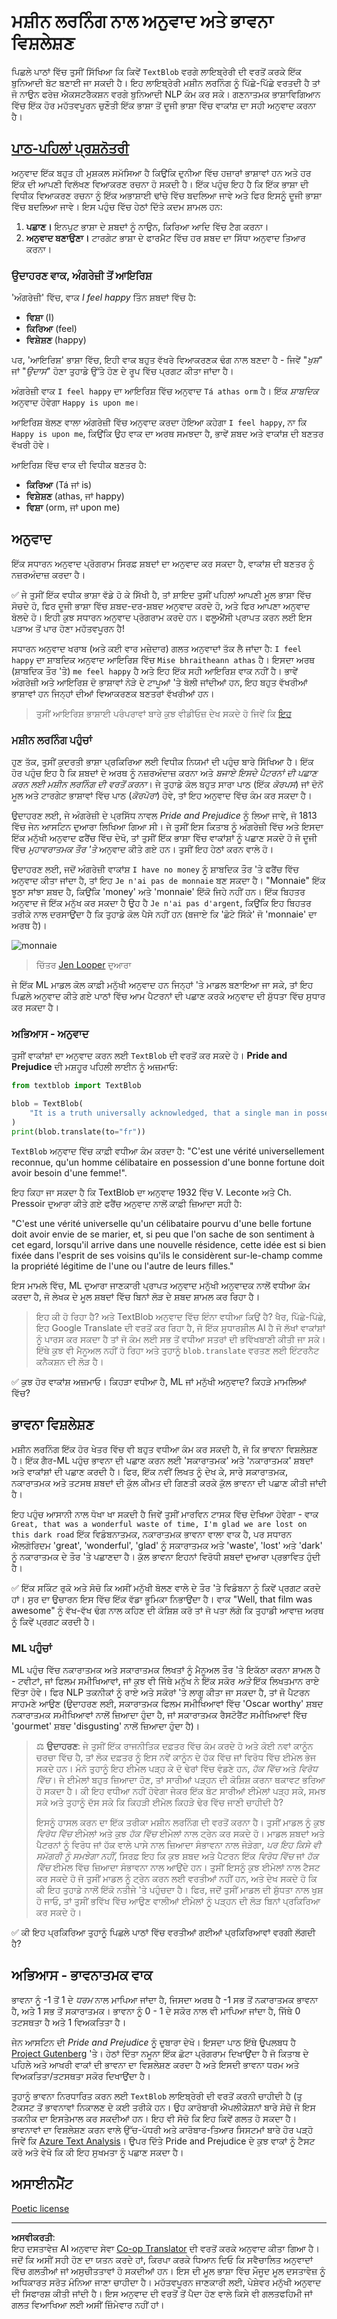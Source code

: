<!--
CO_OP_TRANSLATOR_METADATA:
{
  "original_hash": "6396d5d8617572cd2ac1de74fb0deb22",
  "translation_date": "2025-08-29T18:35:49+00:00",
  "source_file": "6-NLP/3-Translation-Sentiment/README.md",
  "language_code": "pa"
}
-->
# ਮਸ਼ੀਨ ਲਰਨਿੰਗ ਨਾਲ ਅਨੁਵਾਦ ਅਤੇ ਭਾਵਨਾ ਵਿਸ਼ਲੇਸ਼ਣ

ਪਿਛਲੇ ਪਾਠਾਂ ਵਿੱਚ ਤੁਸੀਂ ਸਿੱਖਿਆ ਕਿ ਕਿਵੇਂ `TextBlob` ਵਰਗੇ ਲਾਇਬ੍ਰੇਰੀ ਦੀ ਵਰਤੋਂ ਕਰਕੇ ਇੱਕ ਬੁਨਿਆਦੀ ਬੋਟ ਬਣਾਈ ਜਾ ਸਕਦੀ ਹੈ। ਇਹ ਲਾਇਬ੍ਰੇਰੀ ਮਸ਼ੀਨ ਲਰਨਿੰਗ ਨੂੰ ਪਿੱਛੇ-ਪਿੱਛੇ ਵਰਤਦੀ ਹੈ ਤਾਂ ਜੋ ਨਾਉਨ ਫਰੇਜ਼ ਐਕਸਟਰੈਕਸ਼ਨ ਵਰਗੇ ਬੁਨਿਆਦੀ NLP ਕੰਮ ਕਰ ਸਕੇ। ਗਣਨਾਤਮਕ ਭਾਸ਼ਾਵਿਗਿਆਨ ਵਿੱਚ ਇੱਕ ਹੋਰ ਮਹੱਤਵਪੂਰਨ ਚੁਣੌਤੀ ਇੱਕ ਭਾਸ਼ਾ ਤੋਂ ਦੂਜੀ ਭਾਸ਼ਾ ਵਿੱਚ ਵਾਕਾਂਸ਼ ਦਾ ਸਹੀ ਅਨੁਵਾਦ ਕਰਨਾ ਹੈ।

## [ਪਾਠ-ਪਹਿਲਾਂ ਪ੍ਰਸ਼ਨੋਤਰੀ](https://gray-sand-07a10f403.1.azurestaticapps.net/quiz/35/)

ਅਨੁਵਾਦ ਇੱਕ ਬਹੁਤ ਹੀ ਮੁਸ਼ਕਲ ਸਮੱਸਿਆ ਹੈ ਕਿਉਂਕਿ ਦੁਨੀਆ ਵਿੱਚ ਹਜ਼ਾਰਾਂ ਭਾਸ਼ਾਵਾਂ ਹਨ ਅਤੇ ਹਰ ਇੱਕ ਦੀ ਆਪਣੀ ਵਿਲੱਖਣ ਵਿਆਕਰਣ ਰਚਨਾ ਹੋ ਸਕਦੀ ਹੈ। ਇੱਕ ਪਹੁੰਚ ਇਹ ਹੈ ਕਿ ਇੱਕ ਭਾਸ਼ਾ ਦੀ ਵਿਧੀਕ ਵਿਆਕਰਣ ਰਚਨਾ ਨੂੰ ਇੱਕ ਅਭਾਸ਼ਾਈ ਢਾਂਚੇ ਵਿੱਚ ਬਦਲਿਆ ਜਾਵੇ ਅਤੇ ਫਿਰ ਇਸਨੂੰ ਦੂਜੀ ਭਾਸ਼ਾ ਵਿੱਚ ਬਦਲਿਆ ਜਾਵੇ। ਇਸ ਪਹੁੰਚ ਵਿੱਚ ਹੇਠਾਂ ਦਿੱਤੇ ਕਦਮ ਸ਼ਾਮਲ ਹਨ:

1. **ਪਛਾਣ।** ਇਨਪੁਟ ਭਾਸ਼ਾ ਦੇ ਸ਼ਬਦਾਂ ਨੂੰ ਨਾਉਨ, ਕਿਰਿਆ ਆਦਿ ਵਿੱਚ ਟੈਗ ਕਰਨਾ।
2. **ਅਨੁਵਾਦ ਬਣਾਉਣਾ।** ਟਾਰਗੇਟ ਭਾਸ਼ਾ ਦੇ ਫਾਰਮੈਟ ਵਿੱਚ ਹਰ ਸ਼ਬਦ ਦਾ ਸਿੱਧਾ ਅਨੁਵਾਦ ਤਿਆਰ ਕਰਨਾ।

### ਉਦਾਹਰਣ ਵਾਕ, ਅੰਗਰੇਜ਼ੀ ਤੋਂ ਆਇਰਿਸ਼

'ਅੰਗਰੇਜ਼ੀ' ਵਿੱਚ, ਵਾਕ _I feel happy_ ਤਿੰਨ ਸ਼ਬਦਾਂ ਵਿੱਚ ਹੈ:

- **ਵਿਸ਼ਾ** (I)
- **ਕਿਰਿਆ** (feel)
- **ਵਿਸ਼ੇਸ਼ਣ** (happy)

ਪਰ, 'ਆਇਰਿਸ਼' ਭਾਸ਼ਾ ਵਿੱਚ, ਇਹੀ ਵਾਕ ਬਹੁਤ ਵੱਖਰੇ ਵਿਆਕਰਣਕ ਢੰਗ ਨਾਲ ਬਣਦਾ ਹੈ - ਜਿਵੇਂ "*ਖੁਸ਼*" ਜਾਂ "*ਉਦਾਸ*" ਹੋਣਾ ਤੁਹਾਡੇ ਉੱਤੇ ਹੋਣ ਦੇ ਰੂਪ ਵਿੱਚ ਪ੍ਰਗਟ ਕੀਤਾ ਜਾਂਦਾ ਹੈ।

ਅੰਗਰੇਜ਼ੀ ਵਾਕ `I feel happy` ਦਾ ਆਇਰਿਸ਼ ਵਿੱਚ ਅਨੁਵਾਦ `Tá athas orm` ਹੈ। ਇੱਕ *ਸ਼ਾਬਦਿਕ* ਅਨੁਵਾਦ ਹੋਵੇਗਾ `Happy is upon me`।

ਆਇਰਿਸ਼ ਬੋਲਣ ਵਾਲਾ ਅੰਗਰੇਜ਼ੀ ਵਿੱਚ ਅਨੁਵਾਦ ਕਰਦਾ ਹੋਇਆ ਕਹੇਗਾ `I feel happy`, ਨਾ ਕਿ `Happy is upon me`, ਕਿਉਂਕਿ ਉਹ ਵਾਕ ਦਾ ਅਰਥ ਸਮਝਦਾ ਹੈ, ਭਾਵੇਂ ਸ਼ਬਦ ਅਤੇ ਵਾਕਾਂਸ਼ ਦੀ ਬਣਤਰ ਵੱਖਰੀ ਹੋਵੇ।

ਆਇਰਿਸ਼ ਵਿੱਚ ਵਾਕ ਦੀ ਵਿਧੀਕ ਬਣਤਰ ਹੈ:

- **ਕਿਰਿਆ** (Tá ਜਾਂ is)
- **ਵਿਸ਼ੇਸ਼ਣ** (athas, ਜਾਂ happy)
- **ਵਿਸ਼ਾ** (orm, ਜਾਂ upon me)

## ਅਨੁਵਾਦ

ਇੱਕ ਸਧਾਰਨ ਅਨੁਵਾਦ ਪ੍ਰੋਗਰਾਮ ਸਿਰਫ਼ ਸ਼ਬਦਾਂ ਦਾ ਅਨੁਵਾਦ ਕਰ ਸਕਦਾ ਹੈ, ਵਾਕਾਂਸ਼ ਦੀ ਬਣਤਰ ਨੂੰ ਨਜ਼ਰਅੰਦਾਜ਼ ਕਰਦਾ ਹੈ।

✅ ਜੇ ਤੁਸੀਂ ਇੱਕ ਵਧੀਕ ਭਾਸ਼ਾ ਵੱਡੇ ਹੋ ਕੇ ਸਿੱਖੀ ਹੈ, ਤਾਂ ਸ਼ਾਇਦ ਤੁਸੀਂ ਪਹਿਲਾਂ ਆਪਣੀ ਮੂਲ ਭਾਸ਼ਾ ਵਿੱਚ ਸੋਚਦੇ ਹੋ, ਫਿਰ ਦੂਜੀ ਭਾਸ਼ਾ ਵਿੱਚ ਸ਼ਬਦ-ਦਰ-ਸ਼ਬਦ ਅਨੁਵਾਦ ਕਰਦੇ ਹੋ, ਅਤੇ ਫਿਰ ਆਪਣਾ ਅਨੁਵਾਦ ਬੋਲਦੇ ਹੋ। ਇਹੀ ਕੁਝ ਸਧਾਰਨ ਅਨੁਵਾਦ ਪ੍ਰੋਗਰਾਮ ਕਰਦੇ ਹਨ। ਫਲੂਐਂਸੀ ਪ੍ਰਾਪਤ ਕਰਨ ਲਈ ਇਸ ਪੜਾਅ ਤੋਂ ਪਾਰ ਹੋਣਾ ਮਹੱਤਵਪੂਰਨ ਹੈ!

ਸਧਾਰਨ ਅਨੁਵਾਦ ਖਰਾਬ (ਅਤੇ ਕਈ ਵਾਰ ਮਜ਼ੇਦਾਰ) ਗਲਤ ਅਨੁਵਾਦਾਂ ਤੱਕ ਲੈ ਜਾਂਦਾ ਹੈ: `I feel happy` ਦਾ ਸ਼ਾਬਦਿਕ ਅਨੁਵਾਦ ਆਇਰਿਸ਼ ਵਿੱਚ `Mise bhraitheann athas` ਹੈ। ਇਸਦਾ ਅਰਥ (ਸ਼ਾਬਦਿਕ ਤੌਰ 'ਤੇ) `me feel happy` ਹੈ ਅਤੇ ਇਹ ਇੱਕ ਸਹੀ ਆਇਰਿਸ਼ ਵਾਕ ਨਹੀਂ ਹੈ। ਭਾਵੇਂ ਅੰਗਰੇਜ਼ੀ ਅਤੇ ਆਇਰਿਸ਼ ਦੋ ਭਾਸ਼ਾਵਾਂ ਨੇੜੇ ਦੇ ਟਾਪੂਆਂ 'ਤੇ ਬੋਲੀ ਜਾਂਦੀਆਂ ਹਨ, ਇਹ ਬਹੁਤ ਵੱਖਰੀਆਂ ਭਾਸ਼ਾਵਾਂ ਹਨ ਜਿਨ੍ਹਾਂ ਦੀਆਂ ਵਿਆਕਰਣਕ ਬਣਤਰਾਂ ਵੱਖਰੀਆਂ ਹਨ।

> ਤੁਸੀਂ ਆਇਰਿਸ਼ ਭਾਸ਼ਾਈ ਪਰੰਪਰਾਵਾਂ ਬਾਰੇ ਕੁਝ ਵੀਡੀਓਜ਼ ਦੇਖ ਸਕਦੇ ਹੋ ਜਿਵੇਂ ਕਿ [ਇਹ](https://www.youtube.com/watch?v=mRIaLSdRMMs)

### ਮਸ਼ੀਨ ਲਰਨਿੰਗ ਪਹੁੰਚਾਂ

ਹੁਣ ਤੱਕ, ਤੁਸੀਂ ਕੁਦਰਤੀ ਭਾਸ਼ਾ ਪ੍ਰਕਿਰਿਆ ਲਈ ਵਿਧੀਕ ਨਿਯਮਾਂ ਦੀ ਪਹੁੰਚ ਬਾਰੇ ਸਿੱਖਿਆ ਹੈ। ਇੱਕ ਹੋਰ ਪਹੁੰਚ ਇਹ ਹੈ ਕਿ ਸ਼ਬਦਾਂ ਦੇ ਅਰਥ ਨੂੰ ਨਜ਼ਰਅੰਦਾਜ਼ ਕਰਨਾ ਅਤੇ _ਬਜਾਏ ਇਸਦੇ ਪੈਟਰਨਾਂ ਦੀ ਪਛਾਣ ਕਰਨ ਲਈ ਮਸ਼ੀਨ ਲਰਨਿੰਗ ਦੀ ਵਰਤੋਂ ਕਰਨਾ_। ਜੇ ਤੁਹਾਡੇ ਕੋਲ ਬਹੁਤ ਸਾਰਾ ਪਾਠ (ਇੱਕ *ਕੋਰਪਸ*) ਜਾਂ ਦੋਨੋਂ ਮੂਲ ਅਤੇ ਟਾਰਗੇਟ ਭਾਸ਼ਾਵਾਂ ਵਿੱਚ ਪਾਠ (*ਕੋਰਪੋਰਾ*) ਹੋਵੇ, ਤਾਂ ਇਹ ਅਨੁਵਾਦ ਵਿੱਚ ਕੰਮ ਕਰ ਸਕਦਾ ਹੈ।

ਉਦਾਹਰਣ ਲਈ, ਜੇ ਅੰਗਰੇਜ਼ੀ ਦੇ ਪ੍ਰਸਿੱਧ ਨਾਵਲ *Pride and Prejudice* ਨੂੰ ਲਿਆ ਜਾਵੇ, ਜੋ 1813 ਵਿੱਚ ਜੇਨ ਆਸਟਿਨ ਦੁਆਰਾ ਲਿਖਿਆ ਗਿਆ ਸੀ। ਜੇ ਤੁਸੀਂ ਇਸ ਕਿਤਾਬ ਨੂੰ ਅੰਗਰੇਜ਼ੀ ਵਿੱਚ ਅਤੇ ਇਸਦਾ ਇੱਕ ਮਨੁੱਖੀ ਅਨੁਵਾਦ ਫਰੈਂਚ ਵਿੱਚ ਦੇਖੋ, ਤਾਂ ਤੁਸੀਂ ਇੱਕ ਭਾਸ਼ਾ ਵਿੱਚ ਵਾਕਾਂਸ਼ਾਂ ਨੂੰ ਪਛਾਣ ਸਕਦੇ ਹੋ ਜੋ ਦੂਜੀ ਵਿੱਚ *ਮੁਹਾਵਰਾਤਮਕ ਤੌਰ 'ਤੇ* ਅਨੁਵਾਦ ਕੀਤੇ ਗਏ ਹਨ। ਤੁਸੀਂ ਇਹ ਹੇਠਾਂ ਕਰਨ ਵਾਲੇ ਹੋ।

ਉਦਾਹਰਣ ਲਈ, ਜਦੋਂ ਅੰਗਰੇਜ਼ੀ ਵਾਕਾਂਸ਼ `I have no money` ਨੂੰ ਸ਼ਾਬਦਿਕ ਤੌਰ 'ਤੇ ਫਰੈਂਚ ਵਿੱਚ ਅਨੁਵਾਦ ਕੀਤਾ ਜਾਂਦਾ ਹੈ, ਤਾਂ ਇਹ `Je n'ai pas de monnaie` ਬਣ ਸਕਦਾ ਹੈ। "Monnaie" ਇੱਕ ਝੂਠਾ ਸਾਂਝਾ ਸ਼ਬਦ ਹੈ, ਕਿਉਂਕਿ 'money' ਅਤੇ 'monnaie' ਇੱਕੋ ਜਿਹੇ ਨਹੀਂ ਹਨ। ਇੱਕ ਬਿਹਤਰ ਅਨੁਵਾਦ ਜੋ ਇੱਕ ਮਨੁੱਖ ਕਰ ਸਕਦਾ ਹੈ ਉਹ ਹੈ `Je n'ai pas d'argent`, ਕਿਉਂਕਿ ਇਹ ਬਿਹਤਰ ਤਰੀਕੇ ਨਾਲ ਦਰਸਾਉਂਦਾ ਹੈ ਕਿ ਤੁਹਾਡੇ ਕੋਲ ਪੈਸੇ ਨਹੀਂ ਹਨ (ਬਜਾਏ ਕਿ 'ਛੋਟੇ ਸਿੱਕੇ' ਜੋ 'monnaie' ਦਾ ਅਰਥ ਹੈ)।

![monnaie](../../../../translated_images/monnaie.606c5fa8369d5c3b3031ef0713e2069485c87985dd475cd9056bdf4c76c1f4b8.pa.png)

> ਚਿੱਤਰ [Jen Looper](https://twitter.com/jenlooper) ਦੁਆਰਾ

ਜੇ ਇੱਕ ML ਮਾਡਲ ਕੋਲ ਕਾਫ਼ੀ ਮਨੁੱਖੀ ਅਨੁਵਾਦ ਹਨ ਜਿਨ੍ਹਾਂ 'ਤੇ ਮਾਡਲ ਬਣਾਇਆ ਜਾ ਸਕੇ, ਤਾਂ ਇਹ ਪਿਛਲੇ ਅਨੁਵਾਦ ਕੀਤੇ ਗਏ ਪਾਠਾਂ ਵਿੱਚ ਆਮ ਪੈਟਰਨਾਂ ਦੀ ਪਛਾਣ ਕਰਕੇ ਅਨੁਵਾਦ ਦੀ ਸ਼ੁੱਧਤਾ ਵਿੱਚ ਸੁਧਾਰ ਕਰ ਸਕਦਾ ਹੈ।

### ਅਭਿਆਸ - ਅਨੁਵਾਦ

ਤੁਸੀਂ ਵਾਕਾਂਸ਼ਾਂ ਦਾ ਅਨੁਵਾਦ ਕਰਨ ਲਈ `TextBlob` ਦੀ ਵਰਤੋਂ ਕਰ ਸਕਦੇ ਹੋ। **Pride and Prejudice** ਦੀ ਮਸ਼ਹੂਰ ਪਹਿਲੀ ਲਾਈਨ ਨੂੰ ਅਜ਼ਮਾਓ:

```python
from textblob import TextBlob

blob = TextBlob(
    "It is a truth universally acknowledged, that a single man in possession of a good fortune, must be in want of a wife!"
)
print(blob.translate(to="fr"))

```

`TextBlob` ਅਨੁਵਾਦ ਵਿੱਚ ਕਾਫ਼ੀ ਵਧੀਆ ਕੰਮ ਕਰਦਾ ਹੈ: "C'est une vérité universellement reconnue, qu'un homme célibataire en possession d'une bonne fortune doit avoir besoin d'une femme!".

ਇਹ ਕਿਹਾ ਜਾ ਸਕਦਾ ਹੈ ਕਿ TextBlob ਦਾ ਅਨੁਵਾਦ 1932 ਵਿੱਚ V. Leconte ਅਤੇ Ch. Pressoir ਦੁਆਰਾ ਕੀਤੇ ਗਏ ਫਰੈਂਚ ਅਨੁਵਾਦ ਨਾਲੋਂ ਕਾਫ਼ੀ ਜ਼ਿਆਦਾ ਸਹੀ ਹੈ:

"C'est une vérité universelle qu'un célibataire pourvu d'une belle fortune doit avoir envie de se marier, et, si peu que l'on sache de son sentiment à cet egard, lorsqu'il arrive dans une nouvelle résidence, cette idée est si bien fixée dans l'esprit de ses voisins qu'ils le considèrent sur-le-champ comme la propriété légitime de l'une ou l'autre de leurs filles."

ਇਸ ਮਾਮਲੇ ਵਿੱਚ, ML ਦੁਆਰਾ ਜਾਣਕਾਰੀ ਪ੍ਰਾਪਤ ਅਨੁਵਾਦ ਮਨੁੱਖੀ ਅਨੁਵਾਦਕ ਨਾਲੋਂ ਵਧੀਆ ਕੰਮ ਕਰਦਾ ਹੈ, ਜੋ ਲੇਖਕ ਦੇ ਮੂਲ ਸ਼ਬਦਾਂ ਵਿੱਚ ਬਿਨਾਂ ਲੋੜ ਦੇ ਸ਼ਬਦ ਸ਼ਾਮਲ ਕਰ ਰਿਹਾ ਹੈ।

> ਇਹ ਕੀ ਹੋ ਰਿਹਾ ਹੈ? ਅਤੇ TextBlob ਅਨੁਵਾਦ ਵਿੱਚ ਇੰਨਾ ਵਧੀਆ ਕਿਉਂ ਹੈ? ਖੈਰ, ਪਿੱਛੇ-ਪਿੱਛੇ, ਇਹ Google Translate ਦੀ ਵਰਤੋਂ ਕਰ ਰਿਹਾ ਹੈ, ਜੋ ਇੱਕ ਸੁਧਾਰਸ਼ੀਲ AI ਹੈ ਜੋ ਲੱਖਾਂ ਵਾਕਾਂਸ਼ਾਂ ਨੂੰ ਪਾਰਸ ਕਰ ਸਕਦਾ ਹੈ ਤਾਂ ਜੋ ਕੰਮ ਲਈ ਸਭ ਤੋਂ ਵਧੀਆ ਸਤਰਾਂ ਦੀ ਭਵਿੱਖਬਾਣੀ ਕੀਤੀ ਜਾ ਸਕੇ। ਇੱਥੇ ਕੁਝ ਵੀ ਮੈਨੂਅਲ ਨਹੀਂ ਹੋ ਰਿਹਾ ਅਤੇ ਤੁਹਾਨੂੰ `blob.translate` ਵਰਤਣ ਲਈ ਇੰਟਰਨੈਟ ਕਨੈਕਸ਼ਨ ਦੀ ਲੋੜ ਹੈ।

✅ ਕੁਝ ਹੋਰ ਵਾਕਾਂਸ਼ ਅਜ਼ਮਾਓ। ਕਿਹੜਾ ਵਧੀਆ ਹੈ, ML ਜਾਂ ਮਨੁੱਖੀ ਅਨੁਵਾਦ? ਕਿਹੜੇ ਮਾਮਲਿਆਂ ਵਿੱਚ?

## ਭਾਵਨਾ ਵਿਸ਼ਲੇਸ਼ਣ

ਮਸ਼ੀਨ ਲਰਨਿੰਗ ਇੱਕ ਹੋਰ ਖੇਤਰ ਵਿੱਚ ਵੀ ਬਹੁਤ ਵਧੀਆ ਕੰਮ ਕਰ ਸਕਦੀ ਹੈ, ਜੋ ਕਿ ਭਾਵਨਾ ਵਿਸ਼ਲੇਸ਼ਣ ਹੈ। ਇੱਕ ਗੈਰ-ML ਪਹੁੰਚ ਭਾਵਨਾ ਦੀ ਪਛਾਣ ਕਰਨ ਲਈ 'ਸਕਾਰਾਤਮਕ' ਅਤੇ 'ਨਕਾਰਾਤਮਕ' ਸ਼ਬਦਾਂ ਅਤੇ ਵਾਕਾਂਸ਼ਾਂ ਦੀ ਪਛਾਣ ਕਰਦੀ ਹੈ। ਫਿਰ, ਇੱਕ ਨਵੀਂ ਲਿਖਤ ਨੂੰ ਦੇਖ ਕੇ, ਸਾਰੇ ਸਕਾਰਾਤਮਕ, ਨਕਾਰਾਤਮਕ ਅਤੇ ਤਟਸਥ ਸ਼ਬਦਾਂ ਦੀ ਕੁੱਲ ਕੀਮਤ ਦੀ ਗਿਣਤੀ ਕਰਕੇ ਕੁੱਲ ਭਾਵਨਾ ਦੀ ਪਛਾਣ ਕੀਤੀ ਜਾਂਦੀ ਹੈ।

ਇਹ ਪਹੁੰਚ ਆਸਾਨੀ ਨਾਲ ਧੋਖਾ ਖਾ ਸਕਦੀ ਹੈ ਜਿਵੇਂ ਤੁਸੀਂ ਮਾਰਵਿਨ ਟਾਸਕ ਵਿੱਚ ਦੇਖਿਆ ਹੋਵੇਗਾ - ਵਾਕ `Great, that was a wonderful waste of time, I'm glad we are lost on this dark road` ਇੱਕ ਵਿਡੰਬਨਾਤਮਕ, ਨਕਾਰਾਤਮਕ ਭਾਵਨਾ ਵਾਲਾ ਵਾਕ ਹੈ, ਪਰ ਸਧਾਰਨ ਐਲਗੋਰਿਦਮ 'great', 'wonderful', 'glad' ਨੂੰ ਸਕਾਰਾਤਮਕ ਅਤੇ 'waste', 'lost' ਅਤੇ 'dark' ਨੂੰ ਨਕਾਰਾਤਮਕ ਦੇ ਤੌਰ 'ਤੇ ਪਛਾਣਦਾ ਹੈ। ਕੁੱਲ ਭਾਵਨਾ ਇਹਨਾਂ ਵਿਰੋਧੀ ਸ਼ਬਦਾਂ ਦੁਆਰਾ ਪ੍ਰਭਾਵਿਤ ਹੁੰਦੀ ਹੈ।

✅ ਇੱਕ ਸਕਿੰਟ ਰੁਕੋ ਅਤੇ ਸੋਚੋ ਕਿ ਅਸੀਂ ਮਨੁੱਖੀ ਬੋਲਣ ਵਾਲੇ ਦੇ ਤੌਰ 'ਤੇ ਵਿਡੰਬਨਾ ਨੂੰ ਕਿਵੇਂ ਪ੍ਰਗਟ ਕਰਦੇ ਹਾਂ। ਸੁਰ ਦਾ ਉਚਾਰਨ ਇਸ ਵਿੱਚ ਇੱਕ ਵੱਡਾ ਭੂਮਿਕਾ ਨਿਭਾਉਂਦਾ ਹੈ। ਵਾਕ "Well, that film was awesome" ਨੂੰ ਵੱਖ-ਵੱਖ ਢੰਗ ਨਾਲ ਕਹਿਣ ਦੀ ਕੋਸ਼ਿਸ਼ ਕਰੋ ਤਾਂ ਜੋ ਪਤਾ ਲੱਗੇ ਕਿ ਤੁਹਾਡੀ ਆਵਾਜ਼ ਅਰਥ ਨੂੰ ਕਿਵੇਂ ਪ੍ਰਗਟ ਕਰਦੀ ਹੈ।

### ML ਪਹੁੰਚਾਂ

ML ਪਹੁੰਚ ਵਿੱਚ ਨਕਾਰਾਤਮਕ ਅਤੇ ਸਕਾਰਾਤਮਕ ਲਿਖਤਾਂ ਨੂੰ ਮੈਨੂਅਲ ਤੌਰ 'ਤੇ ਇਕੱਠਾ ਕਰਨਾ ਸ਼ਾਮਲ ਹੈ - ਟਵੀਟਾਂ, ਜਾਂ ਫਿਲਮ ਸਮੀਖਿਆਵਾਂ, ਜਾਂ ਕੁਝ ਵੀ ਜਿੱਥੇ ਮਨੁੱਖ ਨੇ ਇੱਕ ਸਕੋਰ *ਅਤੇ* ਇੱਕ ਲਿਖਤਮਾਨ ਰਾਏ ਦਿੱਤਾ ਹੋਵੇ। ਫਿਰ NLP ਤਕਨੀਕਾਂ ਨੂੰ ਰਾਏ ਅਤੇ ਸਕੋਰਾਂ 'ਤੇ ਲਾਗੂ ਕੀਤਾ ਜਾ ਸਕਦਾ ਹੈ, ਤਾਂ ਜੋ ਪੈਟਰਨ ਸਾਹਮਣੇ ਆਉਣ (ਉਦਾਹਰਣ ਲਈ, ਸਕਾਰਾਤਮਕ ਫਿਲਮ ਸਮੀਖਿਆਵਾਂ ਵਿੱਚ 'Oscar worthy' ਸ਼ਬਦ ਨਕਾਰਾਤਮਕ ਸਮੀਖਿਆਵਾਂ ਨਾਲੋਂ ਜ਼ਿਆਦਾ ਹੁੰਦਾ ਹੈ, ਜਾਂ ਸਕਾਰਾਤਮਕ ਰੈਸਟੋਰੈਂਟ ਸਮੀਖਿਆਵਾਂ ਵਿੱਚ 'gourmet' ਸ਼ਬਦ 'disgusting' ਨਾਲੋਂ ਜ਼ਿਆਦਾ ਹੁੰਦਾ ਹੈ)।

> ⚖️ **ਉਦਾਹਰਣ**: ਜੇ ਤੁਸੀਂ ਇੱਕ ਰਾਜਨੀਤਿਕ ਦਫ਼ਤਰ ਵਿੱਚ ਕੰਮ ਕਰਦੇ ਹੋ ਅਤੇ ਕੋਈ ਨਵਾਂ ਕਾਨੂੰਨ ਚਰਚਾ ਵਿੱਚ ਹੈ, ਤਾਂ ਲੋਕ ਦਫ਼ਤਰ ਨੂੰ ਇਸ ਨਵੇਂ ਕਾਨੂੰਨ ਦੇ ਹੱਕ ਵਿੱਚ ਜਾਂ ਵਿਰੋਧ ਵਿੱਚ ਈਮੇਲ ਭੇਜ ਸਕਦੇ ਹਨ। ਮੰਨੋ ਤੁਹਾਨੂੰ ਇਹ ਈਮੇਲ ਪੜ੍ਹ ਕੇ ਦੋ ਢੇਰਾਂ ਵਿੱਚ ਵੰਡਣੇ ਹਨ, *ਹੱਕ ਵਿੱਚ* ਅਤੇ *ਵਿਰੋਧ ਵਿੱਚ*। ਜੇ ਈਮੇਲਾਂ ਬਹੁਤ ਜ਼ਿਆਦਾ ਹੋਣ, ਤਾਂ ਸਾਰੀਆਂ ਪੜ੍ਹਨ ਦੀ ਕੋਸ਼ਿਸ਼ ਕਰਨਾ ਥਕਾਵਟ ਭਰਿਆ ਹੋ ਸਕਦਾ ਹੈ। ਕੀ ਇਹ ਵਧੀਆ ਨਹੀਂ ਹੋਵੇਗਾ ਜੇਕਰ ਇੱਕ ਬੋਟ ਸਾਰੀਆਂ ਈਮੇਲਾਂ ਪੜ੍ਹ ਸਕੇ, ਸਮਝ ਸਕੇ ਅਤੇ ਤੁਹਾਨੂੰ ਦੱਸ ਸਕੇ ਕਿ ਕਿਹੜੀ ਈਮੇਲ ਕਿਹੜੇ ਢੇਰ ਵਿੱਚ ਜਾਣੀ ਚਾਹੀਦੀ ਹੈ? 
> 
> ਇਸਨੂੰ ਹਾਸਲ ਕਰਨ ਦਾ ਇੱਕ ਤਰੀਕਾ ਮਸ਼ੀਨ ਲਰਨਿੰਗ ਦੀ ਵਰਤੋਂ ਕਰਨਾ ਹੈ। ਤੁਸੀਂ ਮਾਡਲ ਨੂੰ ਕੁਝ *ਵਿਰੋਧ ਵਿੱਚ* ਈਮੇਲਾਂ ਅਤੇ ਕੁਝ *ਹੱਕ ਵਿੱਚ* ਈਮੇਲਾਂ ਨਾਲ ਟ੍ਰੇਨ ਕਰ ਸਕਦੇ ਹੋ। ਮਾਡਲ ਸ਼ਬਦਾਂ ਅਤੇ ਪੈਟਰਨਾਂ ਨੂੰ ਵਿਰੋਧ ਜਾਂ ਹੱਕ ਵਾਲੇ ਪਾਸੇ ਨਾਲ ਜ਼ਿਆਦਾ ਸੰਭਾਵਨਾ ਨਾਲ ਜੋੜੇਗਾ, *ਪਰ ਇਹ ਕਿਸੇ ਵੀ ਸਮੱਗਰੀ ਨੂੰ ਸਮਝੇਗਾ ਨਹੀਂ*, ਸਿਰਫ਼ ਇਹ ਕਿ ਕੁਝ ਸ਼ਬਦ ਅਤੇ ਪੈਟਰਨ ਇੱਕ *ਵਿਰੋਧ ਵਿੱਚ* ਜਾਂ *ਹੱਕ ਵਿੱਚ* ਈਮੇਲ ਵਿੱਚ ਜ਼ਿਆਦਾ ਸੰਭਾਵਨਾ ਨਾਲ ਆਉਂਦੇ ਹਨ। ਤੁਸੀਂ ਇਸਨੂੰ ਕੁਝ ਈਮੇਲਾਂ ਨਾਲ ਟੈਸਟ ਕਰ ਸਕਦੇ ਹੋ ਜੋ ਤੁਸੀਂ ਮਾਡਲ ਨੂੰ ਟ੍ਰੇਨ ਕਰਨ ਲਈ ਵਰਤੀਆਂ ਨਹੀਂ ਹਨ, ਅਤੇ ਦੇਖ ਸਕਦੇ ਹੋ ਕਿ ਕੀ ਇਹ ਤੁਹਾਡੇ ਨਾਲੋਂ ਇੱਕੋ ਨਤੀਜੇ 'ਤੇ ਪਹੁੰਚਦਾ ਹੈ। ਫਿਰ, ਜਦੋਂ ਤੁਸੀਂ ਮਾਡਲ ਦੀ ਸ਼ੁੱਧਤਾ ਨਾਲ ਖੁਸ਼ ਹੋ ਜਾਓ, ਤਾਂ ਤੁਸੀਂ ਭਵਿੱਖ ਵਿੱਚ ਆਉਣ ਵਾਲੀਆਂ ਈਮੇਲਾਂ ਨੂੰ ਪੜ੍ਹਨ ਦੀ ਲੋੜ ਬਿਨਾਂ ਪ੍ਰਕਿਰਿਆ ਕਰ ਸਕਦੇ ਹੋ।

✅ ਕੀ ਇਹ ਪ੍ਰਕਿਰਿਆ ਤੁਹਾਨੂੰ ਪਿਛਲੇ ਪਾਠਾਂ ਵਿੱਚ ਵਰਤੀਆਂ ਗਈਆਂ ਪ੍ਰਕਿਰਿਆਵਾਂ ਵਰਗੀ ਲੱਗਦੀ ਹੈ?

## ਅਭਿਆਸ - ਭਾਵਨਾਤਮਕ ਵਾਕ

ਭਾਵਨਾ ਨੂੰ -1 ਤੋਂ 1 ਦੇ *ਧਰਮ* ਨਾਲ ਮਾਪਿਆ ਜਾਂਦਾ ਹੈ, ਜਿਸਦਾ ਅਰਥ ਹੈ -1 ਸਭ ਤੋਂ ਨਕਾਰਾਤਮਕ ਭਾਵਨਾ ਹੈ, ਅਤੇ 1 ਸਭ ਤੋਂ ਸਕਾਰਾਤਮਕ। ਭਾਵਨਾ ਨੂੰ 0 - 1 ਦੇ ਸਕੋਰ ਨਾਲ ਵੀ ਮਾਪਿਆ ਜਾਂਦਾ ਹੈ, ਜਿੱਥੇ 0 ਤਟਸਥਤਾ ਹੈ ਅਤੇ 1 ਵਿਅਕਤਿਤਾ ਹੈ।

ਜੇਨ ਆਸਟਿਨ ਦੀ *Pride and Prejudice* ਨੂੰ ਦੁਬਾਰਾ ਦੇਖੋ। ਇਸਦਾ ਪਾਠ ਇੱਥੇ ਉਪਲਬਧ ਹੈ [Project Gutenberg](https://www.gutenberg.org/files/1342/1342-h/1342-h.htm) 'ਤੇ। ਹੇਠਾਂ ਦਿੱਤਾ ਨਮੂਨਾ ਇੱਕ ਛੋਟਾ ਪ੍ਰੋਗਰਾਮ ਦਿਖਾਉਂਦਾ ਹੈ ਜੋ ਕਿਤਾਬ ਦੇ ਪਹਿਲੇ ਅਤੇ ਆਖਰੀ ਵਾਕਾਂ ਦੀ ਭਾਵਨਾ ਦਾ ਵਿਸ਼ਲੇਸ਼ਣ ਕਰਦਾ ਹੈ ਅਤੇ ਇਸਦੀ ਭਾਵਨਾ ਧਰਮ ਅਤੇ ਵਿਅਕਤਿਤਾ/ਤਟਸਥਤਾ ਸਕੋਰ ਦਿਖਾਉਂਦਾ ਹੈ।

ਤੁਹਾਨੂੰ ਭਾਵਨਾ ਨਿਰਧਾਰਿਤ ਕਰਨ ਲਈ `TextBlob` ਲਾਇਬ੍ਰੇਰੀ ਦੀ ਵਰਤੋਂ ਕਰਨੀ ਚਾਹੀਦੀ ਹੈ (ਤੁ
ਟੈਕਸਟ ਤੋਂ ਭਾਵਨਾਵਾਂ ਨਿਕਾਲਣ ਦੇ ਕਈ ਤਰੀਕੇ ਹਨ। ਉਹ ਕਾਰੋਬਾਰੀ ਐਪਲੀਕੇਸ਼ਨਾਂ ਬਾਰੇ ਸੋਚੋ ਜੋ ਇਸ ਤਕਨੀਕ ਦਾ ਇਸਤੇਮਾਲ ਕਰ ਸਕਦੀਆਂ ਹਨ। ਇਹ ਵੀ ਸੋਚੋ ਕਿ ਇਹ ਕਿਵੇਂ ਗਲਤ ਹੋ ਸਕਦਾ ਹੈ। ਭਾਵਨਾਵਾਂ ਦਾ ਵਿਸ਼ਲੇਸ਼ਣ ਕਰਨ ਵਾਲੇ ਉੱਚ-ਪੱਧਰੀ ਅਤੇ ਕਾਰੋਬਾਰ-ਤਿਆਰ ਸਿਸਟਮਾਂ ਬਾਰੇ ਹੋਰ ਪੜ੍ਹੋ ਜਿਵੇਂ ਕਿ [Azure Text Analysis](https://docs.microsoft.com/azure/cognitive-services/Text-Analytics/how-tos/text-analytics-how-to-sentiment-analysis?tabs=version-3-1?WT.mc_id=academic-77952-leestott)। ਉਪਰ ਦਿੱਤੇ Pride and Prejudice ਦੇ ਕੁਝ ਵਾਕਾਂ ਨੂੰ ਟੈਸਟ ਕਰੋ ਅਤੇ ਵੇਖੋ ਕਿ ਕੀ ਇਹ ਸੁਖਮਤਾ ਨੂੰ ਪਛਾਣ ਸਕਦਾ ਹੈ।

## ਅਸਾਈਨਮੈਂਟ

[Poetic license](assignment.md)

---

**ਅਸਵੀਕਰਤੀ**:  
ਇਹ ਦਸਤਾਵੇਜ਼ AI ਅਨੁਵਾਦ ਸੇਵਾ [Co-op Translator](https://github.com/Azure/co-op-translator) ਦੀ ਵਰਤੋਂ ਕਰਕੇ ਅਨੁਵਾਦ ਕੀਤਾ ਗਿਆ ਹੈ। ਜਦੋਂ ਕਿ ਅਸੀਂ ਸਹੀ ਹੋਣ ਦਾ ਯਤਨ ਕਰਦੇ ਹਾਂ, ਕਿਰਪਾ ਕਰਕੇ ਧਿਆਨ ਦਿਓ ਕਿ ਸਵੈਚਾਲਿਤ ਅਨੁਵਾਦਾਂ ਵਿੱਚ ਗਲਤੀਆਂ ਜਾਂ ਅਸੁਚੀਤਤਾਵਾਂ ਹੋ ਸਕਦੀਆਂ ਹਨ। ਇਸ ਦੀ ਮੂਲ ਭਾਸ਼ਾ ਵਿੱਚ ਮੌਜੂਦ ਮੂਲ ਦਸਤਾਵੇਜ਼ ਨੂੰ ਅਧਿਕਾਰਤ ਸਰੋਤ ਮੰਨਿਆ ਜਾਣਾ ਚਾਹੀਦਾ ਹੈ। ਮਹੱਤਵਪੂਰਨ ਜਾਣਕਾਰੀ ਲਈ, ਪੇਸ਼ੇਵਰ ਮਨੁੱਖੀ ਅਨੁਵਾਦ ਦੀ ਸਿਫਾਰਸ਼ ਕੀਤੀ ਜਾਂਦੀ ਹੈ। ਇਸ ਅਨੁਵਾਦ ਦੀ ਵਰਤੋਂ ਤੋਂ ਪੈਦਾ ਹੋਣ ਵਾਲੇ ਕਿਸੇ ਵੀ ਗਲਤਫਹਿਮੀ ਜਾਂ ਗਲਤ ਵਿਆਖਿਆ ਲਈ ਅਸੀਂ ਜ਼ਿੰਮੇਵਾਰ ਨਹੀਂ ਹਾਂ।